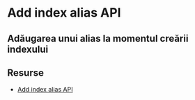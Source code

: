 # Add index alias API

## Adăugarea unui alias la momentul creării indexului



## Resurse

- [Add index alias API](https://www.elastic.co/guide/en/elasticsearch/reference/7.6/indices-add-alias.html#indices-add-alias)
